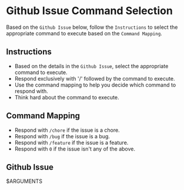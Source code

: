 # Github Issue Command Selection

Based on the `Github Issue` below, follow the `Instructions` to select the appropriate command to execute based on the `Command Mapping`.

## Instructions

- Based on the details in the `Github Issue`, select the appropriate command to execute.
- Respond exclusively with '/' followed by the command to execute.
- Use the command mapping to help you decide which command to respond with.
- Think hard about the command to execute.

## Command Mapping

- Respond with `/chore` if the issue is a chore.
- Respond with `/bug` if the issue is a bug.
- Respond with `/feature` if the issue is a feature.
- Respond with `0` if the issue isn't any of the above.

## Github Issue

$ARGUMENTS